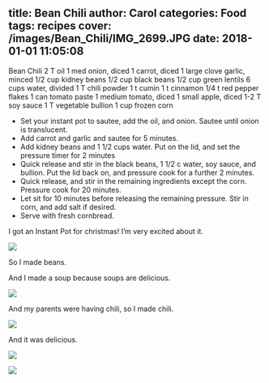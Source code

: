 title: Bean Chili
author: Carol
categories: Food
tags: recipes
cover: /images/Bean_Chili/IMG_2699.JPG
date: 2018-01-01 11:05:08
---

Bean Chili
2 T oil
1 med onion, diced
1 carrot, diced
1 large clove garlic, minced
1/2 cup kidney beans
1/2 cup black beans
1/2 cup green lentils
6 cups water, divided
1 T chili powder
1 t cumin
1 t cinnamon
1/4 t red pepper flakes
1 can tomato paste
1 medium tomato, diced
1 small apple, diced
1-2 T soy sauce
1 T vegetable bullion
1 cup frozen corn

- Set your instant pot to sautee, add the oil, and onion. Sautee until onion is translucent.
- Add carrot and garlic and sautee for 5 minutes.
- Add kidney beans and 1 1/2 cups water. Put on the lid, and set the pressure timer for 2 minutes
- Quick release and stir in the black beans, 1 1/2 c water, soy sauce, and bullion. Put the lid back on, and pressure cook for a further 2 minutes.
- Quick release, and stir in the remaining ingredients except the corn. Pressure cook for 20 minutes.
- Let sit for 10 minutes before releasing the remaining pressure. Stir in corn, and add salt if desired.
- Serve with fresh cornbread.


I got an Instant Pot for christmas! I’m very excited about it.

![](/images/Bean_Chili/IMG_2693.JPG)

So I made beans.

And I made a soup because soups are delicious.

![](/images/Bean_Chili/IMG_2704.JPG)

And my parents were having chili, so I made chili.

![](/images/Bean_Chili/IMG_2716.JPG)

And it was delicious.

![](/images/Bean_Chili/IMG_2698.JPG)

![](/images/Bean_Chili/IMG_2710.JPG)